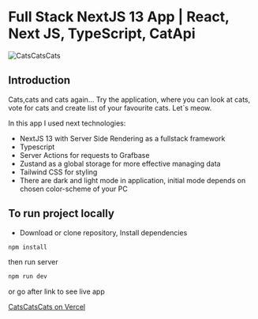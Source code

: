 # Full Stack NextJS 13 App | React, Next JS, TypeScript, CatApi

![CatsCatsCats](https://res.cloudinary.com/dxogh1ji2/image/upload/v1693990396/%D0%A1%D0%BD%D0%B8%D0%BC%D0%BE%D0%BA_%D1%8D%D0%BA%D1%80%D0%B0%D0%BD%D0%B0_172_simsaz.png)

## Introduction

Cats,cats and cats again... Try the application, where you can look at cats, vote for cats and create list of your favourite cats. Let`s meow.

In this app I used next technologies:

- NextJS 13 with Server Side Rendering as a fullstack framework
- Typescript
- Server Actions for requests to Grafbase
- Zustand as a global storage for more effective managing data
- Tailwind CSS for styling
- There are dark and light mode in application, initial mode depends on chosen color-scheme of your PC

## To run project locally

- Download or clone repository,
  Install dependencies

```bash
npm install
```

then run server

```bash
npm run dev
```

or go after link to see live app

[CatsCatsCats on Vercel](https://cats-ruby.vercel.app/)
